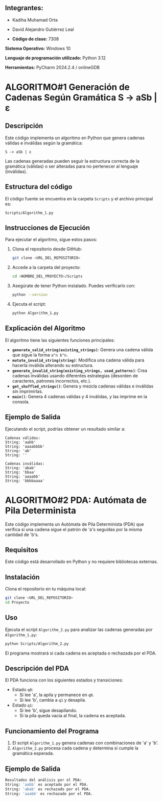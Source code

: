 ## Integrantes:

- Kadiha Muhamad Orta
- David Alejandro Gutiérrez Leal

- **Código de clase:** 7308
  
**Sistema Operativo:** Windows 10

**Lenguaje de programación utilizado:** Python 3.12

**Herramientas:** PyCharm 2024.2.4 / onlineGDB

# ALGORITMO#1 Generación de Cadenas Según Gramática S -> aSb | ε

## Descripción
Este código implementa un algoritmo en Python que genera cadenas válidas e inválidas según la gramática:

```
S -> aSb | ε
```

Las cadenas generadas pueden seguir la estructura correcta de la gramática (válidas) o ser alteradas para no pertenecer al lenguaje (inválidas). 

## Estructura del código
El código fuente se encuentra en la carpeta `Scripts` y el archivo principal es:

```
Scripts/Algorithm_1.py
```


## Instrucciones de Ejecución
Para ejecutar el algoritmo, sigue estos pasos:

1. Clona el repositorio desde GitHub:
   ```sh
   git clone <URL_DEL_REPOSITORIO>
   ```

2. Accede a la carpeta del proyecto:
   ```sh
   cd <NOMBRE_DEL_PROYECTO>/Scripts
   ```

3. Asegúrate de tener Python instalado. Puedes verificarlo con:
   ```sh
   python --version
   ```

4. Ejecuta el script:
   ```sh
   python Algorithm_1.py
   ```

## Explicación del Algoritmo

El algoritmo tiene las siguientes funciones principales:

- **`generate_valid_string(existing_strings)`**: Genera una cadena válida que sigue la forma `a^n b^n`.
- **`mutate_invalid_string(string)`**: Modifica una cadena válida para hacerla inválida alterando su estructura.
- **`generate_invalid_string(existing_strings, used_patterns)`**: Crea cadenas inválidas usando diferentes estrategias (desorden de caracteres, patrones incorrectos, etc.).
- **`get_shuffled_strings()`**: Genera y mezcla cadenas válidas e inválidas sin imprimirlas.
- **`main()`**: Genera 4 cadenas válidas y 4 inválidas, y las imprime en la consola.

## Ejemplo de Salida
Ejecutando el script, podrías obtener un resultado similar a:

```
Cadenas válidas:
String: 'aabb'
String: 'aaaabbbb'
String: 'ab'
String: ''

Cadenas inválidas:
String: 'abab'
String: 'bbaa'
String: 'aaaabb'
String: 'bbbbaaaa'
```

# ALGORITMO#2 PDA: Autómata de Pila Determinista

Este código implementa un Autómata de Pila Determinista (PDA) que verifica si una cadena sigue el patrón de 'a's seguidas por la misma cantidad de 'b's.

## Requisitos
Este código está desarrollado en Python y no requiere bibliotecas externas.

## Instalación
Clona el repositorio en tu máquina local:
```bash
git clone <URL_DEL_REPOSITORIO>
cd Proyecto
```

## Uso
Ejecuta el script `Algorithm_2.py` para analizar las cadenas generadas por `Algorithm_1.py`:
```bash
python Scripts/Algorithm_2.py
```
El programa mostrará si cada cadena es aceptada o rechazada por el PDA.

## Descripción del PDA
El PDA funciona con los siguientes estados y transiciones:
- Estado `q0`:
  - Si lee 'a', la apila y permanece en `q0`.
  - Si lee 'b', cambia a `q1` y desapila.
- Estado `q1`:
  - Si lee 'b', sigue desapilando.
  - Si la pila queda vacía al final, la cadena es aceptada.

## Funcionamiento del Programa
1. El script `Algorithm_1.py` genera cadenas con combinaciones de 'a' y 'b'.
2. `Algorithm_2.py` procesa cada cadena y determina si cumple la gramática esperada.

## Ejemplo de Salida
```bash
Resultados del análisis por el PDA:
String: 'aabb' es aceptado por el PDA.
String: 'abab' es rechazado por el PDA.
String: 'aaabb' es rechazado por el PDA.
```



